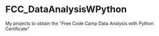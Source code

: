 # FCC_DataAnalysisWPython
My projects to obtain the "Free Code Camp Data Analysis with Python Certificate"
